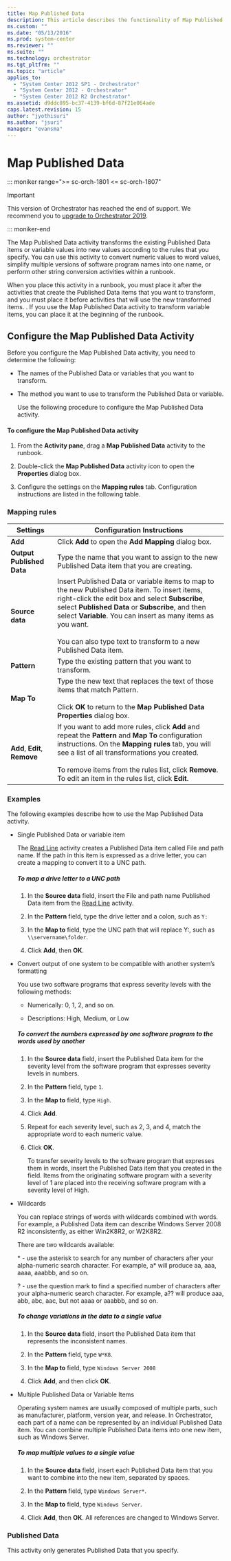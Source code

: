 ```yaml
---
title: Map Published Data
description: This article describes the functionality of Map Published Data activity.
ms.custom: ""
ms.date: "05/13/2016"
ms.prod: system-center
ms.reviewer: ""
ms.suite: ""
ms.technology: orchestrator
ms.tgt_pltfrm: ""
ms.topic: "article"
applies_to:
  - "System Center 2012 SP1 - Orchestrator"
  - "System Center 2012 - Orchestrator"
  - "System Center 2012 R2 Orchestrator"
ms.assetid: d9ddc895-bc37-4139-bf6d-87f21e064ade
caps.latest.revision: 15
author: "jyothisuri"
ms.author: "jsuri"
manager: "evansma"
---
```

# Map Published Data

::: moniker range=">= sc-orch-1801 <= sc-orch-1807"

> [!IMPORTANT]
>
> This version of Orchestrator has reached the end of support. We recommend you to [upgrade to Orchestrator 2019](../index.yml).

::: moniker-end

The Map Published Data activity transforms the existing Published Data items or variable values into new values according to the rules that you specify. You can use this activity to convert numeric values to word values, simplify multiple versions of software program names into one name, or perform other string conversion activities within a runbook.  

 When you place this activity in a runbook, you must place it after the activities that create the Published Data items that you want to transform, and you must place it before activities that will use the new transformed items. . If you use the Map Published Data activity to transform variable items, you can place it at the beginning of the runbook.  

## Configure the Map Published Data Activity  
 Before you configure the Map Published Data activity, you need to determine the following:  

- The names of the Published Data or variables that you want to transform.  

- The method you want to use to transform the Published Data or variable.  

  Use the following procedure to configure the Map Published Data activity.  

#### To configure the Map Published Data activity  

1.  From the **Activity pane**, drag a **Map Published Data** activity to the runbook.  

2.  Double-click the **Map Published Data** activity icon to open the **Properties** dialog box.  

3.  Configure the settings on the **Mapping rules** tab. Configuration instructions are listed in the following table.  

### Mapping rules  

|Settings|Configuration Instructions|  
|--------------|--------------------------------|  
|**Add**|Click **Add** to open the **Add Mapping** dialog box.|  
|**Output Published Data**|Type the name that you want to assign to the new Published Data item that you are creating.|  
|**Source data**|Insert Published Data or variable items to map to the new Published Data item. To insert items, right-click the edit box and select **Subscribe**,   select **Published Data** or **Subscribe**, and then select **Variable**.  You can insert as many items as you want.<br /><br /> You can also type text to transform to a new Published Data item.|  
|**Pattern**|Type the existing pattern that you want to transform.|  
|**Map To**|Type the new text that replaces the text of those items that match Pattern.<br /><br /> Click **OK** to return to the **Map Published Data Properties** dialog box.|  
|**Add**, **Edit**, **Remove**|If you want to add more rules, click **Add** and repeat the **Pattern** and **Map To** configuration instructions. On the **Mapping rules** tab, you will see a list of all transformations you created.<br /><br /> To remove items from the rules list, click **Remove**. To edit an item in the rules list, click **Edit**.|  

### Examples  
 The following examples describe how to use the Map Published Data activity.  

- Single Published Data or variable item  

   The [Read Line](read-line.md) activity creates a Published Data item called File and path name. If the path in this item is expressed as a drive letter, you can create a mapping to convert it to a UNC path.  

  ##### To map a drive letter to a UNC path  

  1.  In the **Source data** field, insert the File and path name Published Data item from the [Read Line](read-line.md) activity.  

  2.  In the **Pattern** field, type the drive letter and a colon, such as `Y:`  

  3.  In the **Map to** field, type the UNC path that will replace Y:, such as `\\servername\folder`.  

  4.  Click **Add**, then **OK**.  

- Convert output of one system to be compatible with another system’s formatting  

   You use two software programs that express severity levels with the following methods:  

  -   Numerically: 0, 1, 2, and so on.  

  -   Descriptions: High, Medium, or Low  

  ##### To convert the numbers expressed by one software program to the words used by another  

  1. In the **Source data** field, insert the Published Data item for the severity level from the software program that expresses severity levels in numbers.  

  2. In the **Pattern** field, type `1`.  

  3. In the **Map to** field, type `High`.  

  4. Click **Add**.  

  5. Repeat for each severity level, such as 2, 3, and 4, match the appropriate word to each numeric value.  

  6. Click **OK**.  

     To transfer severity levels to the software program that expresses them in words, insert the Published Data item that you created in the field. Items from the originating software program with a severity level of 1 are placed into the receiving software program with a severity level of High.  

- Wildcards  

   You can replace strings of words with wildcards combined with words. For example, a Published Data item can describe Windows Server 2008 R2 inconsistently, as either Win2K8R2, or W2K8R2.  

   There are two wildcards available:  

   \* - use the asterisk to search for any number of characters after your alpha-numeric search character. For example, a* will produce aa, aaa, aaaa, aaabbb, and so on.  

   ? - use the question mark to find a specified number of characters after your alpha-numeric search character. For example, a?? will produce aaa, abb, abc, aac, but not aaaa or aaabbb, and so on.  

  ##### To change variations in the data to a single value  

  1.  In the **Source data** field, insert the Published Data item that represents the inconsistent names.  

  2.  In the **Pattern** field, type `W*K8`.  

  3.  In the **Map to** field, type `Windows Server 2008`  

  4.  Click **Add**, and then click **OK**.  

- Multiple Published Data or Variable Items  

   Operating system names are usually composed of multiple parts, such as manufacturer, platform, version year, and release. In Orchestrator, each part of a name can be represented by an individual Published Data item. You can combine multiple Published Data items into one new item, such as Windows Server.  

  ##### To map multiple values to a single value  

  1.  In the **Source data** field, insert each Published Data item that you want to combine into the new item, separated by spaces.  

  2.  In the **Pattern** field, type `Windows Server*`.  

  3.  In the **Map to** field, type `Windows Server`.  

  4.  Click **Add**, then **OK**. All references are changed to Windows Server.  

### Published Data  
 This activity only generates Published Data that you specify.